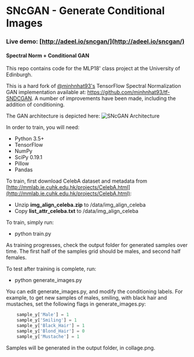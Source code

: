 # SNcGAN - Generate Conditional Images
### **Live demo: [http://adeel.io/sncgan/](http://adeel.io/sncgan/)**
#### Spectral Norm + Conditional GAN

This repo contains code for the MLP18' class project at the University of Edinburgh.

This is a hard fork of [@minhnhat93's](https://github.com/minhnhat93) TensorFlow Spectral Normalization GAN implementation available at: https://github.com/minhnhat93/tf-SNDCGAN. A number of improvements have been made, including the addition of conditioning.

The GAN architecture is depicted here:
![SNcGAN Architecture](assets/SNcGAN.png)

In order to train, you will need:
* Python 3.5+
* TensorFlow 
* NumPy
* SciPy 0.19.1
* Pillow
* Pandas

To train, first download CelebA dataset and metadata from [http://mmlab.ie.cuhk.edu.hk/projects/CelebA.html](http://mmlab.ie.cuhk.edu.hk/projects/CelebA.html):
* Unzip **img_align_celeba.zip** to /data/img_align_celeba
* Copy **list_attr_celeba.txt** to /data/img_align_celeba

To train, simply run:
* python train.py

As training progresses, check the output folder for generated samples over time. The first half of the samples grid should be males, and second half females.
 
To test after training is complete, run:
* python generate_images.py

You can edit generate_images.py, and modify the conditioning labels. For example, to get new samples of males, smiling, with black hair and mustaches, set the following flags in generate_images.py:
```python
    sample_y['Male'] = 1
    sample_y['Smiling'] = 1
    sample_y['Black_Hair'] = 1
    sample_y['Blond_Hair'] = 0
    sample_y['Mustache'] = 1
```

Samples will be generated in the output folder, in collage.png.
